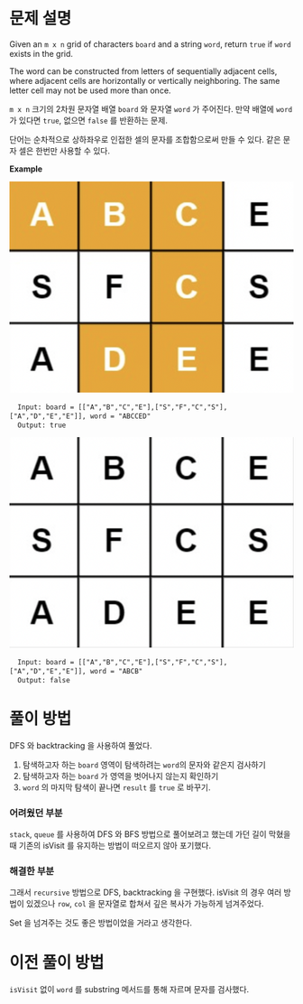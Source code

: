# 문제 설명

Given an `m x n` grid of characters `board` and a string `word`, return `true` if `word` exists in the grid.

The word can be constructed from letters of sequentially adjacent cells, where adjacent cells are horizontally or vertically neighboring. The same letter cell may not be used more than once.

`m x n` 크기의 2차원 문자열 배열 `board` 와 문자열 `word` 가 주어진다. 만약 배열에 `word` 가 있다면 `true`, 없으면 `false` 를 반환하는 문제.

단어는 순차적으로 상하좌우로 인접한 셀의 문자를 조합함으로써 만들 수 있다. 같은 문자 셀은 한번만 사용할 수 있다.

**Example**

![Alt text](image.png)

```
  Input: board = [["A","B","C","E"],["S","F","C","S"],["A","D","E","E"]], word = "ABCCED"
  Output: true
```


![Alt text](image-1.png)


```
  Input: board = [["A","B","C","E"],["S","F","C","S"],["A","D","E","E"]], word = "ABCB"
  Output: false
```

# 풀이 방법

DFS 와 backtracking 을 사용하여 풀었다.

1. 탐색하고자 하는 `board` 영역이 탐색하려는 `word`의 문자와 같은지 검사하기
2. 탐색하고자 하는 `board` 가 영역을 벗어나지 않는지 확인하기
3. `word` 의 마지막 탐색이 끝나면 `result` 를 `true` 로 바꾸기.

### 어려웠던 부분

`stack`, `queue` 를 사용하여 DFS 와 BFS 방법으로 풀어보려고 했는데 가던 길이 막혔을 때 기존의 isVisit 를 유지하는 방법이 떠오르지 않아 포기했다.

### 해결한 부분

그래서 `recursive` 방법으로 DFS, backtracking 을 구현했다.
isVisit 의 경우 여러 방법이 있겠으나 `row`, `col` 을 문자열로 합쳐서 깊은 복사가 가능하게 넘겨주었다.

Set 을 넘겨주는 것도 좋은 방법이었을 거라고 생각한다.

# 이전 풀이 방법

`isVisit` 없이 `word` 를 substring 메서드를 통해 자르며 문자를 검사했다.
